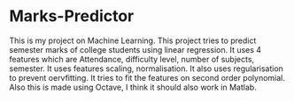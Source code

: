 # Marks-Predictor
This is my project on Machine Learning. This project tries to predict semester marks of college students using linear regression. 
It uses 4 features which are Attendance, difficulty level, number of subjects, semester.
It uses features scaling, normalisation.
It also uses regularisation to prevent oervfitting.
It tries to fit the features on second order polynomial.
Also this is made using Octave, I think it should also work in Matlab.
